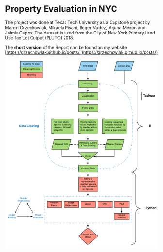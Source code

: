 # Property Evaluation in NYC

The project was done at Texas Tech University as a Capstone project by Marcin Grzechowiak, Mikaela Pisani, Roger Valdez, Arjuna Menon and Jaimie Capps. The dataset is used from the City of New York Primary Land Use Tax Lot Output (PLUTO) 2018.

The **short version** of the Report can be found on my website [https://grzechowiak.github.io/posts/.](https://grzechowiak.github.io/posts/)

![Project Flow Chart](Data_Science_Project.png)

